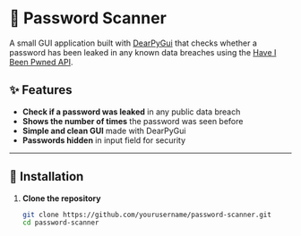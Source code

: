 # 🔐 Password Scanner

A small GUI application built with [DearPyGui](https://github.com/hoffstadt/DearPyGui) that checks whether a password has been leaked in any known data breaches using the [Have I Been Pwned API](https://haveibeenpwned.com/API/v3).

## ✨ Features

- **Check if a password was leaked** in any public data breach
- **Shows the number of times** the password was seen before
- **Simple and clean GUI** made with DearPyGui
- **Passwords hidden** in input field for security


---

## 🚀 Installation

1. **Clone the repository**
   ```bash
   git clone https://github.com/yourusername/password-scanner.git
   cd password-scanner
